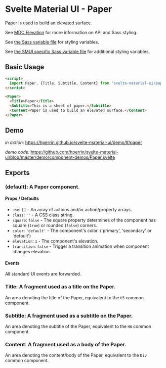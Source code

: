 # Svelte Material UI - Paper

Paper is used to build an elevated surface.

See [MDC Elevation](https://material.io/develop/web/components/elevation/) for more information on API and Sass styling.

See [the Sass variable file](https://github.com/material-components/material-components-web/blob/master/packages/mdc-elevation/_variables.scss) for styling variables.

See [the SMUI specific Sass variable file](https://github.com/hperrin/svelte-material-ui/blob/master/paper/_variables.scss) for additional styling variables.

## Basic Usage

```html
<script>
  import Paper, {Title, Subtitle, Content} from 'svelte-material-ui/paper';
</script>

<Paper>
  <Title>Paper</Title>
  <Subtitle>This is a sheet of paper.</Subtitle>
  <Content>Paper is used to build an elevated surface.</Content>
</Paper>
```

## Demo

*in action:* https://hperrin.github.io/svelte-material-ui/demo/#/paper

*demo code:* https://github.com/hperrin/svelte-material-ui/blob/master/demo/component-demos/Paper.svelte

## Exports

### (default): A Paper component.

#### Props / Defaults

* `use`: `[]` - An array of actions and/or action/property arrays.
* `class`: `''` - A CSS class string.
* `square`: `false` - The square property determines of the component has square (`true`) or rounded (`false`) corners.
* `color`: `'default'` - The component's color. ('primary', 'secondary' or 'default')
* `elevation`: `1` - The component's elevation.
* `transition`: `false` - Trigger a transition animation when component changes elevation.

#### Events

All standard UI events are forwarded.

### Title: A fragment used as a title on the Paper.

An area denoting the title of the Paper, equivalent to the `H5` common component.

### Subtitle: A fragment used as a subtitle on the Paper.

An area denoting the subtitle of the Paper, equivalent to the `H6` common component.

### Content: A fragment used as a body of the Paper.

An area denoting the content/body of the Paper, equivalent to the `Div` common component.
